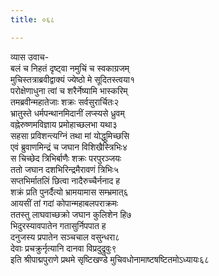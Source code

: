 ```yaml
---
title: ०६८

---
```

व्यास उवाच-  
बलं च निहतं दृष्ट्वा नमुचिं च स्वकाग्रजम्  
मुचिस्तत्राब्रवीद्वाक्यं ज्येष्ठो मे सूदितस्त्वया१  
परोक्षेणाधुना त्वां च शरैर्नेष्यामि भास्करिम्  
तमब्रवीन्महातेजाः शक्रः सर्वसुरार्चितः२  
भ्रातुस्ते धर्मपन्थानमिदानीं लप्स्यसे ध्रुवम्  
वह्नेरुष्णमविज्ञाय प्रमोहाच्छलभा यथा३  
सहसा प्रविशन्त्यग्निं तथा मां योद्धुमिच्छसि  
एवं ब्रुवाणमिन्द्रं च जघान विशिखैस्त्रिभिः४  
स चिच्छेद त्रिभिर्बाणैः शक्रः परपुरञ्जयः  
ततो जघान दशभिरिन्द्रमैरावणं त्रिभिः५  
सप्तभिर्मातलिं छित्वा नादैरुच्चैर्ननाद ह  
शक्रं प्रति पुनर्दैत्यो भ्रामयामास सम्भ्रमात्६  
आयसीं तां गदां कोपान्महाबलपराक्रमः  
ततस्तु लाघवाच्छक्रो जघान कुलिशेन हि७  
भिदुरस्यावपातेन गतासुर्निपपात ह  
दनुजस्य प्रपातेन सञ्चचाल वसुन्धरा८  
देवाः प्रचक्रुर्नृत्यानि दानवा विप्रदुद्रुवुः९  
इति श्रीपाद्मपुराणे प्रथमे सृष्टिखण्डे मुचिवधोनामाष्टषष्टितमोऽध्यायः६८
